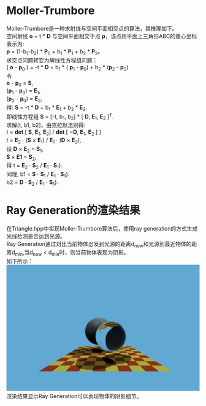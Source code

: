 # Moller-Trumbore
Moller-Trumbore是一种求射线与空间平面相交点的算法，其推理如下。<br>
空间射线 $\mathbf{o}$ + t * $\mathbf{D}$ 与空间平面相交于点 $\mathbf{p}$，该点用平面上三角形ABC的重心坐标表示为:
<br> $\mathbf{p}$ = (1-b<sub>1</sub>-b<sub>2</sub>) * $\mathbf{P}$<sub>0</sub> + b<sub>1</sub> * $\mathbf{P}$<sub>1</sub> + b<sub>2</sub> * $\mathbf{P}$<sub>2</sub>。<br>
求交点问题转变为解线性方程组问题：
<br> ( $\mathbf{o}$ - $\mathbf{p}$<sub>0</sub> ) = -t * $\mathbf{D}$ + b<sub>1</sub> * ( $\mathbf{p}$<sub>1</sub> - $\mathbf{p}$<sub>0</sub>) + b<sub>2</sub> * ($\mathbf{p}$<sub>2</sub> - $\mathbf{p}$<sub>0</sub>) <br>
令 
<br> $\mathbf{o}$ - $\mathbf{p}$<sub>0</sub> = $\mathbf{S}$, 
<br> ($\mathbf{p}$<sub>1</sub> - $\mathbf{p}$<sub>0</sub>) = $\mathbf{E}$<sub>1</sub>,
<br> ($\mathbf{p}$<sub>2</sub> - $\mathbf{p}$<sub>0</sub>) = $\mathbf{E}$<sub>2</sub>,
<br>得:  $\mathbf{S}$ = -t * $\mathbf{D}$ + b<sub>1</sub> * $\mathbf{E}$<sub>1</sub> + b<sub>2</sub> * $\mathbf{E}$<sub>2</sub>.
<br>即线性方程组 $\mathbf{S}$ = [-t, b<sub>1</sub>, b<sub>2</sub>] * [ $\mathbf{D}$, $\mathbf{E}$<sub>1</sub>, $\mathbf{E}$<sub>2</sub> ]<sup>T</sup>.
<br>求解[t, b1, b2]，由克拉默法则得:
<br> t = $\mathbf{det}$ [ $\mathbf{S}$, $\mathbf{E}$<sub>1</sub>, $\mathbf{E}$<sub>2</sub>] / $\mathbf{det}$ [ $\mathbf{-D}$, $\mathbf{E}$<sub>1</sub>, $\mathbf{E}$<sub>2</sub> ] }
<br> t = $\mathbf{E}$<sub>2</sub> $\cdot$ ($\mathbf{S}$ $\times$ $\mathbf{E}$<sub>1</sub>) / $\mathbf{E}$<sub>1</sub> $\cdot$ ($\mathbf{D}$ $\times$ $\mathbf{E}$<sub>2</sub>),
<br> 设 $\mathbf{D}$ $\times$ $\mathbf{E}$<sub>2</sub> = $\mathbf{S}$<sub>1</sub>,
<br> $\mathbf{S}$ $\times$ $\mathbf{E1}$ = $\mathbf{S}$<sub>2</sub>,
<br> 得  t = $\mathbf{E}$<sub>2</sub> $\cdot$ $\mathbf{S}$<sub>2</sub> / $\mathbf{E}$<sub>1</sub> $\cdot$ $\mathbf{S}$<sub>1</sub>}.
<br>同理, b1 = $\mathbf{S}$ $\cdot$ $\mathbf{S}$<sub>1</sub> / $\mathbf{E}$<sub>1</sub> $\cdot$ $\mathbf{S}$<sub>1</sub>}.
<br>b2 = $\mathbf{D}$ $\cdot$ $\mathbf{S}$<sub>2</sub> / $\mathbf{E}$<sub>1</sub> $\cdot$ $\mathbf{S}$<sub>1</sub>}.

# Ray Generation的渲染结果
在Triangle.hpp中实现Moller-Trumbore算法后，使用ray generation的方式生成光线检测是否达到光源。<br>
Ray Generation通过对比当前物体出发到光源的距离d<sub>now</sub>和光源到最近物体的距离d<sub>min</sub>,当d<sub>now</sub> < d<sub>min</sub>时，则当前物体表现为阴影。<br>
如下所示：
<br> !["RayGeneration"](https://github.com/xietinghao/games101/blob/master/Moller-Trumbore/RayGeneration.png) <br>
渲染结果显示Ray Generation可以表现物体的阴影细节。
